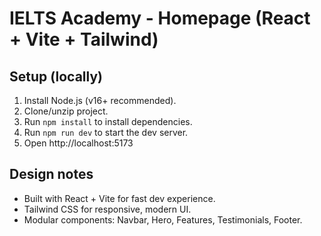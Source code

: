 # IELTS Academy - Homepage (React + Vite + Tailwind)

## Setup (locally)
1. Install Node.js (v16+ recommended).
2. Clone/unzip project.
3. Run `npm install` to install dependencies.
4. Run `npm run dev` to start the dev server.
5. Open http://localhost:5173

## Design notes
- Built with React + Vite for fast dev experience.
- Tailwind CSS for responsive, modern UI.
- Modular components: Navbar, Hero, Features, Testimonials, Footer.
